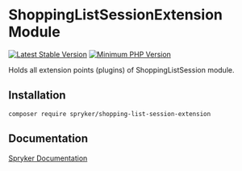 # ShoppingListSessionExtension Module
[![Latest Stable Version](https://poser.pugx.org/spryker/shopping-list-session-extension/v/stable.svg)](https://packagist.org/packages/spryker/shopping-list-session-extension)
[![Minimum PHP Version](https://img.shields.io/badge/php-%3E%3D%208.3-8892BF.svg)](https://php.net/)

Holds all extension points (plugins) of ShoppingListSession module.

## Installation

```
composer require spryker/shopping-list-session-extension
```

## Documentation

[Spryker Documentation](https://docs.spryker.com)
